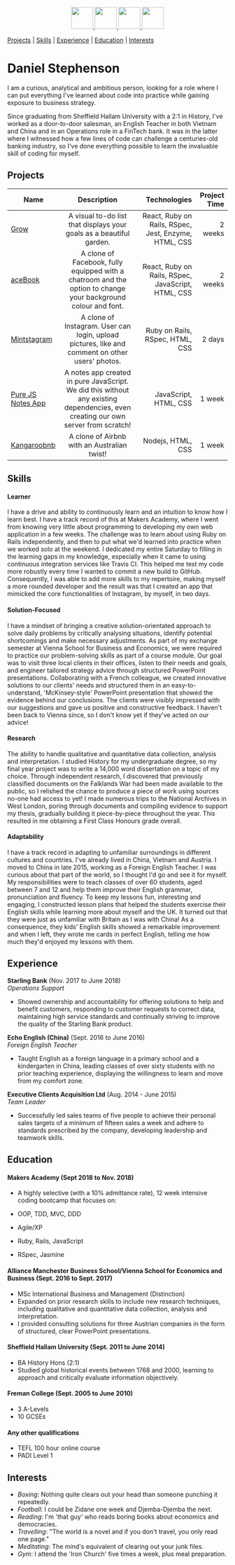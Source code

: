 
<p align="center">
  <a href="https://www.linkedin.com/in/daniel-stephenson-b18b5883">
    <img src="https://upload.wikimedia.org/wikipedia/commons/c/ca/LinkedIn_logo_initials.png" width="50" height="50">
  </a>
  <a href="https://medium.com/@danieljames_41575">
  <img src="https://png2.kisspng.com/20180328/woq/kisspng-medium-logo-publishing-blog-i-5abb6adccf05a3.689953461522232028848.png" width="50" height="50">
  </a>
  <a href="https://www.codewars.com/users/djstephenson7">
  <img src="http://www.softlab.ntua.gr/~nickie/images/logo/codewars.png" width="50" height="50">
  </a>
  <a href="https://github.com/djstephenson7">
  <img src="https://image.flaticon.com/icons/png/512/25/25231.png" width="50" height="50">
  </a>
</p>

[Projects](#projects)  |  [Skills](#skills)  |  [Experience](#experience)  |  [Education](#education)  |  [Interests](#interests)

# Daniel Stephenson

I am a curious, analytical and ambitious person, looking for a role where I can put everything I've learned about code into practice while gaining exposure to business strategy.

Since graduating from Sheffield Hallam University with a 2:1 in History, I've worked as a door-to-door salesman, an English Teacher in both Vietnam and China and in an Operations role in a FinTech bank. It was in the latter where I witnessed how a few lines of code can challenge a centuries-old banking industry, so I've done everything possible to learn the invaluable skill of coding for myself.


## <a name="projects"></a> Projects


| Name       | Description       | Technologies | Project Time |
| ------------- |:-------------:| -----:| ------:|
| [Grow](https://github.com/afaraone/final-project)     | A visual to-do list that displays your goals as a beautiful garden. | React, Ruby on Rails, RSpec, Jest, Enzyme, HTML, CSS | 2 weeks |
| [aceBook](https://github.com/Kharouk/fakeBook)      | A clone of Facebook, fully equipped with a chatroom and the option to change your background colour and font.    | React, Ruby on Rails, RSpec, JavaScript, HTML, CSS | 2 weeks |
| [Mintstagram](https://github.com/djstephenson7/instagram-challenge) | A clone of Instagram. User can login, upload pictures, like and comment on other users' photos.      |    Ruby on Rails, RSpec, HTML, CSS | 2 days |
| [Pure JS Notes App](https://github.com/afaraone/notes-app)      | A notes app created in pure JavaScript. We did this without any existing dependencies, even creating our own server from scratch!       |  JavaScript, HTML, CSS | 1 week |
| [Kangaroobnb](https://github.com/NadiaAiraf/Kangaroo_MakersAirBnb) | A clone of Airbnb with an Australian twist!      |  Nodejs, HTML, CSS | 1 week |

## <a name="skills"></a>Skills

#### Learner
I have a drive and ability to continuously learn and an intuition to know how I learn best.
I have a track record of this at Makers Academy, where I went from knowing very little about programming to developing my own web application in a few weeks. The challenge was to learn about using Ruby on Rails independently, and then to put what we'd learned into practice when we worked solo at the weekend. I dedicated my entire Saturday to filling in the learning gaps in my knowledge, especially when it came to using continuous integration services like Travis CI. This helped me test my code more robustly every time I wanted to commit a new build to GitHub. Consequently, I was able to add more skills to my repertoire, making myself a more rounded developer and the result was that I created an app that mimicked the core functionalities of Instagram, by myself, in two days.

#### Solution-Focused
I have a mindset of bringing a creative solution-orientated approach to solve daily problems by critically analysing situations, identify potential shortcomings and make necessary adjustments. As part of my exchange semester at Vienna School for Business and Economics, we were required to practice our problem-solving skills as part of a course module. Our goal was to visit three local clients in their offices, listen to their needs and goals, and engineer tailored strategy advice through structured PowerPoint presentations. Collaborating with a French colleague, we created innovative solutions to our clients' needs and structured them in an easy-to-understand, 'McKinsey-style' PowerPoint presentation that showed the evidence behind our conclusions. The clients were visibly impressed with our suggestions and gave us positive and constructive feedback. I haven't been back to Vienna since, so I don't know yet if they've acted on our advice!
#### Research
The ability to handle qualitative and quantitative data collection, analysis and interpretation. I studied History for my undergraduate degree, so my final year project was to write a 14,000 word dissertation on a topic of my choice. Through independent research, I discovered that previously classified documents on the Falklands War had been made available to the public, so I relished the chance to produce a piece of work using sources no-one had access to yet! I made numerous trips to the National Archives in West London, poring through documents and compiling evidence to support my thesis, gradually building it piece-by-piece throughout the year. This resulted in me obtaining a First Class Honours grade overall.

#### Adaptability
I have a track record in adapting to unfamiliar surroundings in different cultures and countries. I've already lived in China, Vietnam and Austria. I moved to China in late 2015, working as a Foreign English Teacher. I was curious about that part of the world, so I thought I'd go and see it for myself. My responsibilities were to teach classes of over 60 students, aged between 7 and 12 and help them improve their English grammar, pronunciation and fluency. To keep my lessons fun, interesting and engaging, I constructed lesson plans that helped the students exercise their English skills while learning more about myself and the UK. It turned out that they were just as unfamiliar with Britain as I was with China! As a consequence, they kids' English skills showed a remarkable improvement and when I left, they  wrote me cards in perfect English, telling me how much they'd enjoyed my lessons with them.

## <a name="experience"></a>Experience

**Starling Bank** (Nov. 2017 to June 2018)    
*Operations Support*
- Showed ownership and accountability for offering solutions to help and benefit customers, responding to customer requests to correct data, maintaining high service standards and continually striving to improve the quality of the Starling Bank product.

**Echo English (China)** (Sept. 2016 to June 2016)   
*Foreign English Teacher*
- Taught English as a foreign language in a primary school and a kindergarten in China, leading classes of over sixty students with no prior teaching experience, displaying the willingness to learn and move from my comfort zone.

**Executive Clients Acquisition Ltd** (Aug. 2014 - June 2015)    
*Team Leader*
- Successfully led sales teams of five people to achieve their personal sales targets of a minimum of fifteen sales a week and adhere to standards prescribed by the company, developing leadership and teamwork skills.


## <a name="education"></a>Education

#### Makers Academy (Sept 2018 to Nov. 2018)

- A highly selective (with a 10% admittance rate), 12 week intensive coding bootcamp that focuses on:

- OOP, TDD, MVC, DDD
- Agile/XP
- Ruby, Rails, JavaScript
- RSpec, Jasmine


#### Alliance Manchester Business School/Vienna School for Economics and Business (Sept. 2016 to Sept. 2017)

- MSc International Business and Management (Distinction)
- Expanded on prior research skills to include new research techniques, including qualitative and quantitative data collection, analysis and interpretation.
- I provided consulting solutions for three Austrian companies in the form of structured, clear PowerPoint presentations.

#### Sheffield Hallam University (Sept. 2011 to June 2014)
- BA History Hons (2:1)
- Studied global historical events between 1768 and 2000, learning to approach and critically evaluate information objectively.

#### Freman College (Sept. 2005 to June 2010)
- 3 A-Levels
- 10 GCSEs

#### Any other qualifications
- TEFL 100 hour online course
- PADI Level 1

## <a name="interests">Interests

- *Boxing*: Nothing quite clears out your head than someone punching it repeatedly.
- *Football*: I could be Zidane one week and Djemba-Djemba the next.
- *Reading*: I'm 'that guy' who reads boring books about economics and democracies.
- *Travelling*: "The world is a novel and if you don't travel, you only read one page."
- *Meditating*: The mind's equivalent of clearing out your junk files.
- *Gym*: I attend the 'Iron Church' five times a week, plus meal preparation.
